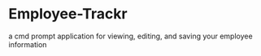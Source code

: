 # Employee-Trackr
a cmd prompt application for viewing, editing, and saving your employee information
